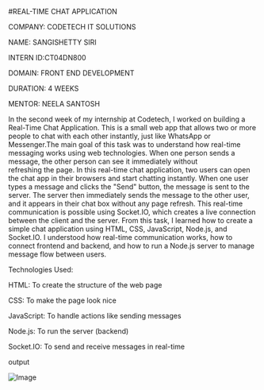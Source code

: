 #REAL-TIME CHAT APPLICATION

COMPANY: CODETECH IT SOLUTIONS

NAME: SANGISHETTY SIRI

INTERN ID:CT04DN800

DOMAIN: FRONT END DEVELOPMENT

DURATION: 4 WEEKS

MENTOR: NEELA SANTOSH


In the second week of my internship at Codetech, I worked on building a Real-Time Chat Application. This is a small web app that allows two or more people to chat with each other instantly, just like WhatsApp or Messenger.The main goal of this task was to understand how real-time messaging works using web technologies. When one person sends a message, the other person can see it immediately without refreshing the page.
In this real-time chat application, two users can open the chat app in their browsers and start chatting instantly. When one user types a message and clicks the "Send" button, the message is sent to the server. The server then immediately sends the message to the other user, and it appears in their chat box without any page refresh. This real-time communication is possible using Socket.IO, which creates a live connection between the client and the server. From this task, I learned how to create a simple chat application using HTML, CSS, JavaScript, Node.js, and Socket.IO. I understood how real-time communication works, how to connect frontend and backend, and how to run a Node.js server to manage message flow between users.

Technologies Used:

HTML: To create the structure of the web page

CSS: To make the page look nice

JavaScript: To handle actions like sending messages

Node.js: To run the server (backend)

Socket.IO: To send and receive messages in real-time

output

![Image](https://github.com/user-attachments/assets/7be0d5d3-3a1e-4fbf-b66d-4d3201b6e904)
